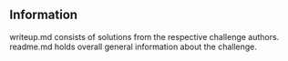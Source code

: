## Information

writeup.md consists of solutions from the respective challenge authors.  
readme.md holds overall general information about the challenge.
